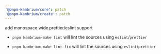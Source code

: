 ```yaml
---
'@pnpm-kambrium/core': patch
'@pnpm-kambrium/create': patch
---
```


add monospace wide prettier/eslint support

- `pnpm kambrium-make lint` will lint the sources using `eslint`/`prettier`

- `pnpm kambrium-make lint-fix` will lint the sources using `eslint`/`prettier`
